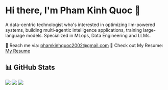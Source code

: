 # Hi there, I'm Pham Kinh Quoc 👋

A data-centric technologist who's interested in optimizing llm-powered systems, building multi-agentic intelligence applications, training large-language models. Specialized in MLops, Data Engineering and LLMs.

📩 Reach me via: phamkinhquoc2002@gmail.com
📑 Check out My Resume: [My Resume](https://drive.google.com/file/d/1lQlGtbib_Zz1erS-KcBmlFw7wzgIKBzc/view?usp=sharing)

## 📊 GitHub Stats 
![](http://github-profile-summary-cards.vercel.app/api/cards/profile-details?username=phamkinhquoc2002&theme=aura_dark)
![](http://github-profile-summary-cards.vercel.app/api/cards/productive-time?username=phamkinhquoc2002&theme=aura_dark&utcOffset=8)
![](http://github-profile-summary-cards.vercel.app/api/cards/stats?username=phamkinhquoc2002&theme=aura_dark)
